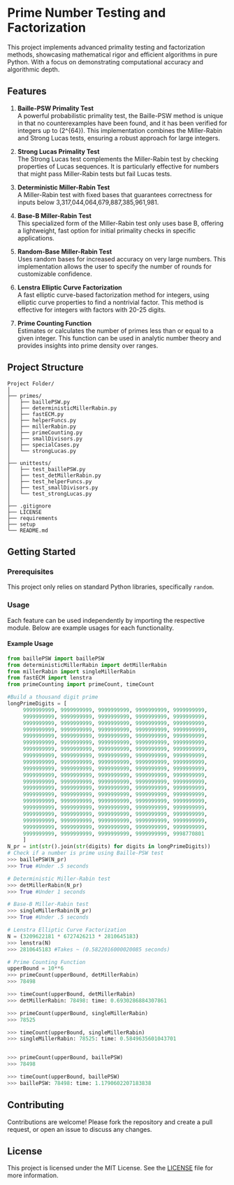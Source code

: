 # Prime Number Testing and Factorization

This project implements advanced primality testing and factorization methods, showcasing mathematical rigor and efficient algorithms in pure Python. With a focus on demonstrating computational accuracy and algorithmic depth.

## Features

1. **Baille-PSW Primality Test**  
   A powerful probabilistic primality test, the Baille-PSW method is unique in that no counterexamples have been found, and it has been verified for integers up to \(2^{64}\). This implementation combines the Miller-Rabin and Strong Lucas tests, ensuring a robust approach for large integers.

2. **Strong Lucas Primality Test**  
   The Strong Lucas test complements the Miller-Rabin test by checking properties of Lucas sequences. It is particularly effective for numbers that might pass Miller-Rabin tests but fail Lucas tests.

3. **Deterministic Miller-Rabin Test**  
   A Miller-Rabin test with fixed bases that guarantees correctness for inputs below 3,317,044,064,679,887,385,961,981.

4. **Base-B Miller-Rabin Test**  
   This specialized form of the Miller-Rabin test only uses base B, offering a lightweight, fast option for initial primality checks in specific applications.

5. **Random-Base Miller-Rabin Test**  
   Uses random bases for increased accuracy on very large numbers. This implementation allows the user to specify the number of rounds for customizable confidence.

6. **Lenstra Elliptic Curve Factorization**  
   A fast elliptic curve-based factorization method for integers, using elliptic curve properties to find a nontrivial factor. This method is effective for integers with factors with 20-25 digits.

7. **Prime Counting Function**  
   Estimates or calculates the number of primes less than or equal to a given integer. This function can be used in analytic number theory and provides insights into prime density over ranges.

## Project Structure

```
Project Folder/
│
├── primes/
│   ├── baillePSW.py
│   ├── deterministicMillerRabin.py
│   ├── fastECM.py
│   ├── helperFuncs.py
│   ├── millerRabin.py
│   ├── primeCounting.py
│   ├── smallDivisors.py
│   ├── specialCases.py
│   └── strongLucas.py
│
├── unittests/
│   ├── test_baillePSW.py
│   ├── test_detMillerRabin.py
│   ├── test_helperFuncs.py
│   ├── test_smallDivisors.py
│   └── test_strongLucas.py
│
├── .gitignore
├── LICENSE
├── requirements
├── setup
└── README.md

```

## Getting Started

### Prerequisites

This project only relies on standard Python libraries, specifically `random`.

### Usage

Each feature can be used independently by importing the respective module. Below are example usages for each functionality.

#### Example Usage

```python
from baillePSW import baillePSW
from deterministicMillerRabin import detMillerRabin
from millerRabin import singleMillerRabin
from fastECM import lenstra
from primeCounting import primeCount, timeCount

#Build a thousand digit prime
longPrimeDigits = [
     9999999999, 9999999999, 9999999999, 9999999999, 9999999999,
     9999999999, 9999999999, 9999999999, 9999999999, 9999999999,
     9999999999, 9999999999, 9999999999, 9999999999, 9999999999,
     9999999999, 9999999999, 9999999999, 9999999999, 9999999999,
     9999999999, 9999999999, 9999999999, 9999999999, 9999999999,
     9999999999, 9999999999, 9999999999, 9999999999, 9999999999,
     9999999999, 9999999999, 9999999999, 9999999999, 9999999999,
     9999999999, 9999999999, 9999999999, 9999999999, 9999999999,
     9999999999, 9999999999, 9999999999, 9999999999, 9999999999,
     9999999999, 9999999999, 9999999999, 9999999999, 9999999999,
     9999999999, 9999999999, 9999999999, 9999999999, 9999999999,
     9999999999, 9999999999, 9999999999, 9999999999, 9999999999,
     9999999999, 9999999999, 9999999999, 9999999999, 9999999999,
     9999999999, 9999999999, 9999999999, 9999999999, 9999999999,
     9999999999, 9999999999, 9999999999, 9999999999, 9999999999,
     9999999999, 9999999999, 9999999999, 9999999999, 9999999999,
     9999999999, 9999999999, 9999999999, 9999999999, 9999999999,
     9999999999, 9999999999, 9999999999, 9999999999, 9999999999,
     9999999999, 9999999999, 9999999999, 9999999999, 9999999999,
     9999999999, 9999999999, 9999999999, 9999999999, 9998770801
     ]
N_pr = int(str().join(str(digits) for digits in longPrimeDigits))
# Check if a number is prime using Baille-PSW test
>>> baillePSW(N_pr)
>>> True #Under .5 seconds

# Deterministic Miller-Rabin test
>>> detMillerRabin(N_pr)
>>> True #Under 1 seconds

# Base-B Miller-Rabin test
>>> singleMillerRabin(N_pr)
>>> True #Under .5 seconds

# Lenstra Elliptic Curve Factorization
N = (3209622181 * 6727426213 * 2810645183)
>>> lenstra(N)
>>> 2810645183 #Takes ~ (0.5822016000020085 seconds)

# Prime Counting Function
upperBound = 10**6
>>> primeCount(upperBound, detMillerRabin)
>>> 78498

>>> timeCount(upperBound, detMillerRabin)
>>> detMillerRabin: 78498: time: 0.6930286884307861

>>> primeCount(upperBound, singleMillerRabin)
>>> 78525

>>> timeCount(upperBound, singleMillerRabin)
>>> singleMillerRabin: 78525: time: 0.5849635601043701


>>> primeCount(upperBound, baillePSW)
>>> 78498

>>> timeCount(upperBound, baillePSW)
>>> baillePSW: 78498: time: 1.1790602207183838

```

## Contributing

Contributions are welcome! Please fork the repository and create a pull request, or open an issue to discuss any changes.

## License

This project is licensed under the MIT License. See the [LICENSE](LICENSE) file for more information.

